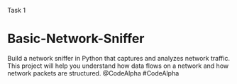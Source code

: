 Task 1
# Basic-Network-Sniffer
Build a network sniffer in Python that captures and analyzes network traffic. This project will help you understand how data flows on a network and how network packets are structured.
@CodeAlpha #CodeAlpha
